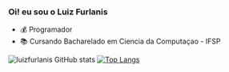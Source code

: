 ### Oi! eu sou o Luiz Furlanis

- 💰 Programador
- 📚 Cursando Bacharelado em Ciencia da Computaçao - IFSP

![luizfurlanis GitHub stats](https://github-readme-stats.vercel.app/api?username=luizfurlanis&show_icons=true&theme=tokyonight) [![Top Langs](https://github-readme-stats.vercel.app/api/top-langs/?username=luizfurlanis&layout=compact)](https://github.com/luizfurlanis/github-readme-stats)
